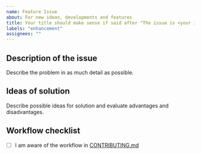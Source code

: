 ```yaml
---
name: Feature Issue
about: For new ideas, developments and features
title: Your title should make sense if said after "The issue is <your issue title>"
labels: "enhancement"
assignees: ""
---
```


## Description of the issue

Describe the problem in as much detail as possible.

## Ideas of solution

Describe possible ideas for solution and evaluate advantages and disadvantages.

## Workflow checklist

- [ ] I am aware of the workflow in [CONTRIBUTING.md](https://github.com/rl-institut/super-repo/blob/production/CONTRIBUTING.md)
